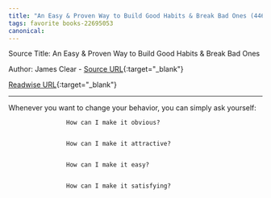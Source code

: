```yaml
---
title: "An Easy & Proven Way to Build Good Habits & Break Bad Ones (446271370)"
tags: favorite books-22695053
canonical: 
---
```


Source Title: An Easy & Proven Way to Build Good Habits & Break Bad Ones

Author: James Clear - [Source URL](){:target="_blank"}

[Readwise URL](https://readwise.io/open/446271370){:target="_blank"}

---

Whenever you want to change your behavior, you can simply ask yourself:
			
				
					How can I make it obvious?
				
				
					How can I make it attractive?
				
				
					How can I make it easy?
				
				
					How can I make it satisfying?
